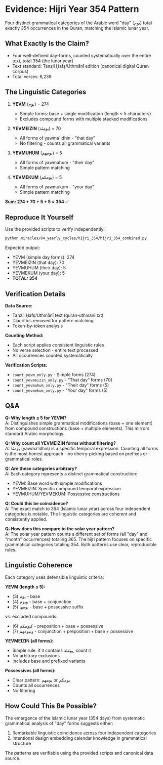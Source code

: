 # Evidence: Hijri Year 354 Pattern

Four distinct grammatical categories of the Arabic word "day" (يوم) total exactly 354 occurrences in the Quran, matching the Islamic lunar year.

## What Exactly Is the Claim?

- Four well-defined day-forms, counted systematically over the entire text, total 354 (the lunar year)
- Text standard: Tanzil Ḥafṣ/Uthmānī edition (canonical digital Quran corpus)
- Total verses: 6,236

## The Linguistic Categories

1. **YEVM** (يوم) = 274

   - Simple forms: base + single modification (length ≤ 5 characters)
   - Excludes compound forms with multiple stacked modifications

2. **YEVMEIZIN** (يومئذ) = 70

   - All forms of yawma'idhin - "that day"
   - No filtering - counts all grammatical variants

3. **YEVMUHUM** (يومهم) = 5

   - All forms of yawmahum - "their day"
   - Simple pattern matching

4. **YEVMEKUM** (يومكم) = 5
   - All forms of yawmukum - "your day"
   - Simple pattern matching

**Sum: 274 + 70 + 5 + 5 = 354** ✅

## Reproduce It Yourself

Use the provided scripts to verify independently:

```bash
python miracles/04_yearly_cycles/hijri_354/hijri_354_combined.py
```

Expected output:

- YEVM (simple day forms): 274
- YEVMEIZIN (that day): 70
- YEVMUHUM (their day): 5
- YEVMEKUM (your day): 5
- **TOTAL: 354**

## Verification Details

**Data Source:**

- Tanzil Ḥafṣ/Uthmānī text (quran-uthmani.txt)
- Diacritics removed for pattern matching
- Token-by-token analysis

**Counting Method:**

- Each script applies consistent linguistic rules
- No verse selection - entire text processed
- All occurrences counted systematically

**Verification Scripts:**

- `count_yevm_only.py` - Simple forms (274)
- `count_yevmeizin_only.py` - "That day" forms (70)
- `count_yevmuhum_only.py` - "Their day" forms (5)
- `count_yevmekum_only.py` - "Your day" forms (5)

## Q&A

**Q: Why length ≤ 5 for YEVM?**  
A: Distinguishes simple grammatical modifications (base + one element) from compound constructions (base + multiple elements). This mirrors standard Arabic morphology.

**Q: Why count all YEVMEIZIN forms without filtering?**  
A: يومئذ (yawma'idhin) is a specific temporal expression. Counting all forms is the most honest approach - no cherry-picking based on prefixes or grammatical roles.

**Q: Are these categories arbitrary?**  
A: Each category represents a distinct grammatical construction:

- YEVM: Base word with simple modifications
- YEVMEIZIN: Specific compound temporal expression
- YEVMUHUM/YEVMEKUM: Possessive constructions

**Q: Could this be coincidence?**  
A: The exact match to 354 (Islamic lunar year) across four independent categories is notable. The linguistic categories are coherent and consistently applied.

**Q: How does this compare to the solar year pattern?**  
A: The solar year pattern counts a different set of forms (all "day" and "month" occurrences) totaling 365. The hijri pattern focuses on specific grammatical categories totaling 354. Both patterns use clear, reproducible rules.

## Linguistic Coherence

Each category uses defensible linguistic criteria:

**YEVM (length ≤ 5):**

- يوم (3) - base
- ويوم (4) - base + conjunction
- يومها (5) - base + possessive suffix

vs. excluded compounds:

- كيومكم (6) - preposition + base + possessive
- وبيومهم (7) - conjunction + preposition + base + possessive

**YEVMEIZIN (all forms):**

- Simple rule: if it contains يومئذ, count it
- No arbitrary exclusions
- Includes base and prefixed variants

**Possessives (all forms):**

- Clear pattern: يومهم or يومكم
- Counts all occurrences
- No filtering

## How Could This Be Possible?

The emergence of the Islamic lunar year (354 days) from systematic grammatical analysis of "day" forms suggests either:

1. Remarkable linguistic coincidence across four independent categories
2. Intentional design embedding calendar knowledge in grammatical structure

The patterns are verifiable using the provided scripts and canonical data source.
